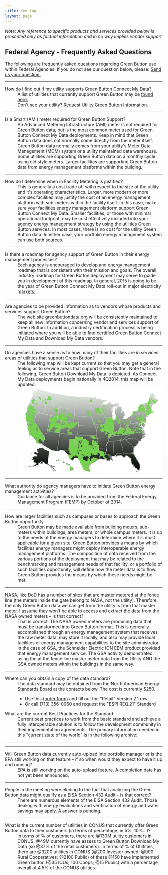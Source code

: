 ```yaml
---
title: fed-faq
layout: page
---
```

<em>Note: Any reference to specific products and services provided below is presented only as factual information and in no way implies vendor support</em>

<h2>Federal Agency - Frequently Asked Questions</h2>
The following are frequently asked questions regarding Green Button use within Federal Agencies. If you do not see our question below, please:
<a class="buttonish" href="mailto:info@greenbuttondata.org?subject=Federal%20FAQ%20Request&#038;body=Hi!%0A%0AI’d%20like%20to%20get%20an%20answer%20to%20the%20following%20Green%20Button%20question.%20Please%20send%20me%02%20information?%0A%0AThanks,%0A%0A[Your%20name]%0A[Your%20organization]%0A[Your%20contact%20information]%0[Enter%20Your%20Question%20Here.]">Send us your question.</a>
<hr />
<dl>
<dt> </dt>
<dd>

<dt>How do I find out if my utility supports Green Button Connect My Data?</dt>
<dd>A list of utilities that currently support Green Button may be <a href="http://www.greenbuttondata.org/">found here.</a><br />
Don't see your utility?  <a class="buttonish" href="mailto:info@greenbuttondata.org?subject=Getting%20started%20with%20Green%20Button&#038;body=Hi!%0A%0AI’d%20like%20to%20get%20started%20with%20Green%20Button.%20Could%20you%20send%20me%20more%20information?%0A%0AThanks,%0A%0A[Your%20name]%0A[Your%20organization]%0A[Your%20contact%20information]">Request Utility Green Button Information.</a> </dd>
<hr />
<dt>Is a Smart (AMI) meter required for Green Button Support?</dt>
<dd>An Advanced Metering Infrastructure (AMI) meter is not required for Green Button data, but is the most common meter used for Green Button Connect My Data deployments. Keep in mind that Green Button data does not normally come directly from the meter itself. Green Button data normally comes from your utility's Meter Data Management (MDM) system or a utility maintained data warehouse. Some utilities are supporting Green Button data on a monthly cycle using old style meters. Larger facilities are supporting Green Button data from energy management platforms within the building.</dd>
<hr />
<dt>How do I determine when in Facility Metering is justified?</dt>
<dd>This is generally a cost trade off with respect to the size of the utility and it's operating characteristics. Larger, more modern or more complex facilities may justify the cost of an energy management platform with sub-meters within the facility itself. In this case, make sure your facilities energy management platform support Green Button Connect My Data.  Smaller facilities, or those with minimal operational footprint, may be cost effectively included into your agency energy management strategy by using the utilities Green Button services. In most cases, there is no cost for the utility Green Button data. In either case, your portfolio energy management system can use both sources.</dd>
<hr />
<dt>Is there a roadmap for agency support of Green Button in their energy management processes?</dt>
<dd>Each agency is encouraged to develop and energy management roadmap that is consistent with their mission and goals. The overall industry roadmap for Green Button deployment may serve to guide you in development of this roadmap. In general, 2015 is going to be the year of Green Button Connect My Data roll-out in major electricity markets.</dd>
<hr />

<dt>Are agencies to be provided information as to vendors whose products and services support Green Button?</dt>
<dd>The web site <a href="http://www.greenbuttondata.org/">greenbuttondata.org</a> will be consistently maintained to keep all new information concerning vendor and services support of Green Button. In addition, a industry certification process is being initiated where you will be able to find certified Green Button Connect My Data and Download My Data vendors. </dd>
<hr />
<dt>Do agencies have a sense as to how many of their facilities are in services areas of utilities that support Green Button?</dt>
<dd>The following map will be kept current so that you may get a general feeling as to service areas that support Green Button. Note that in the following, Green Button Download My Data is depicted. As Connect My Data deployments begin nationally in 4Q2014, this map will be updated.<br />
<img class="img-responsive" src="../assets/ServiceAreaMap.png" />
</dd>
<hr />
<dt>What authority do agency managers have to initiate Green Button energy management activities?</dt>
<dd>Guidance for all agencies is to be provided from the Federal Energy Management Program (FEMP) by October of 2014.</dd>
<hr />
<dt>How are larger facilities such as campuses or bases to approach the Green Button opportunity</dt>
<dd>Green Button may be made available from building meters, sub-meters within buildings, area meters, or whole campus meters. It is up to the needs of the energy managers to determine where it is most applicable for a given site.  Green Button provides a means by which facilities energy managers might deploy interoperable energy management platforms. The composition of data received from the various portions of the deployment that may be related to the benchmarking and management needs of that facility, or a portfolio of such facilities opportunity, will define how the meter data is to flow. Green Button provides the means by which these needs might be met.</dd>
<hr />
<dt>NASA, like DoD has a number of sites that are master metered at the fence line (the meters inside the gate belong to NASA, not the utility). Therefore, the only Green Button data we can get from the utility is from that master meter. I assume they won’t be able to access and extract the data from the NASA owned meters – is that correct?</dt>
<dd> That is correct. The NASA owned meters are producing data that must be transformed into Green Button format. This is generally accomplished through an energy management system that receives the raw meter data, may store it locally, and also may provide local facilities or energy management capabilities to the site administrator. In the case of GSA, the Schneider Electric ION EEM product provided that energy management service. The GSA activity demonstrated using the at the fence line master meter data from the Utility AND the GSA owned meters within the buildings in the same way.</dd>
<hr />
<dt>Where can you obtain a copy of the data standard?</dt>
<dd>The data standard may be obtained from the North American Energy Standards Board at the contacts below. The cost is currently $250.
<ul>
<li>Use this <a href="http://www.naesb.org/misc/naesb_matl_order_espi_standards.pdf">(order form)</a>  and fill out the "Retail" Version 2.1 row.</li>
<li>Or call  (713) 356-0060 and request the "ESPI REQ.21" Standard</li>
</ul>
</dd>
<dt>What are the current Best Practices for the Standard</dt>
<dd>Current best practices to work from the basic standard and achieve a fully interoperable solution is to follow the development community in their implementation agreements. The primary information needed in this "current state of the world" is in the following archive: <a href=""></a></dd>
<hr />
</dd>
<dt></dt>
<dd></dd>
<hr />
<dt>Will Green Button data  currently auto-upload into portfolio manager or is the EPA still working on that feature – if so when would they expect to have it up and running?</dt>
<dd> EPA is still working on the auto-upload feature. A completion date has not yet been announced.</dd>
<hr />
<dt>People in the meeting were eluding to the fact that analyzing the Green Button data might qualify as a EISA Section 432 Audit – is that correct?</dt>
<dd>There are numerous elements of the EISA Section 432 Audit. Those dealing with energy evaluations and verification of energy and water savings may apply. A answer is pending.</dd>
<hr />
<dt>What is the current number of utilities in CONUS that currently offer Green Button data to their customers (in terms of percentage, ie 5%, 10%…)?</dt>
<dd>in terms of % of customers, there are @130M utility customers in CONUS. @49M currently have assess to Green Button Download My Data (so @37% of the retail customers). In terms of % of Utiltities, there are @3200 utilities in CONUS (@200 Investor owned; @900 Rural Cooperatives; @2100 Public) of these @150 have implemented Green button (@35 IOUs; 100 Coops; @15 Public) with a percentage overall of 4.5% of the CONUS utilities.</dd>
</dl>



